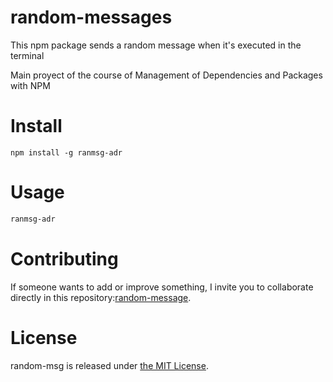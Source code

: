 # random-messages
This npm package sends a random message when it's executed in the terminal

Main proyect of the course of Management of Dependencies and Packages with NPM

# Install

```npm
npm install -g ranmsg-adr
```

# Usage

```bash
ranmsg-adr
```

# Contributing
If someone wants to add or improve something, I invite you to collaborate directly in this repository:[random-message](https://github.com/Adriel-Pezo-2004/random-message).

# License
random-msg is released under [the MIT License](https://opensource.org/licenses/MIT).